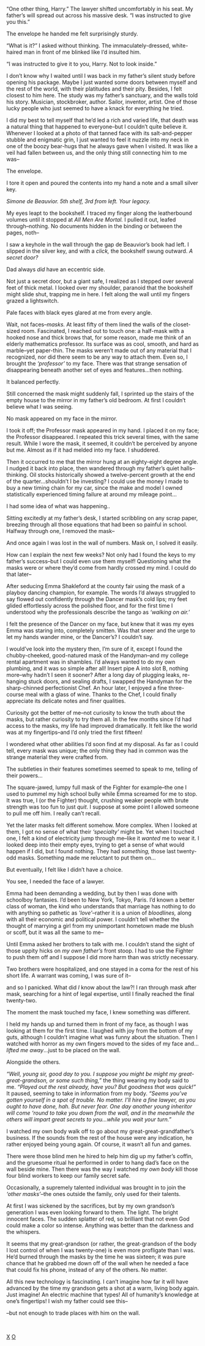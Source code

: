 “One other thing, Harry.” The lawyer shifted uncomfortably in his seat. My father’s will spread out across his massive desk. “I was instructed to give you this.”

The envelope he handed me felt surprisingly sturdy.

“What is it?” I asked without thinking. The immaculately-dressed, white-haired man in front of me blinked like I’d insulted him.

“I was instructed to give it to you, Harry. Not to look inside.”

I don’t know why I waited until I was back in my father’s silent study before opening his package. Maybe I just wanted some doors between myself and the rest of the world, with their platitudes and their pity. Besides, I felt closest to him here. The study was my father’s sanctuary, and the walls told his story. Musician, stockbroker, author. Sailor, inventor, artist. One of those lucky people who just seemed to have a knack for everything he tried.

I did my best to tell myself that he’d led a rich and varied life, that death was a natural thing that happened to everyone–but I couldn’t quite believe it. Whenever I looked at a photo of that tanned face with its salt-and-pepper stubble and enigmatic grin, I just wanted to feel it nuzzle into my neck in one of the boozy bear-hugs that he always gave when I visited. It was like a veil had fallen between us, and the only thing still connecting him to me was–

The envelope.

I tore it open and poured the contents into my hand a note and a small silver key.

*Simone de Beauvior. 5th shelf, 3rd from left. Your legacy.*

My eyes leapt to the bookshelf. I traced my finger along the leatherbound volumes until it stopped at *All Men Are Mortal.* I pulled it out, leafed through–nothing. No documents hidden in the binding or between the pages, noth–

I saw a keyhole in the wall through the gap de Beauvior’s book had left. I slipped in the silver key, and with a *click,* the bookshelf swung outward. *A secret door?*

Dad always *did* have an eccentric side.

Not just a secret door, but a giant safe, I realized as I stepped over several feet of thick metal. I looked over my shoulder, paranoid that the bookshelf might slide shut, trapping me in here. I felt along the wall until my fingers grazed a lightswitch.

Pale faces with black eyes glared at me from every angle.

Wait, not faces–*masks.* At least fifty of them lined the walls of the closet-sized room. Fascinated, I reached out to touch one: a half-mask with a hooked nose and thick brows that, for some reason, made me think of an elderly mathematics professor. Its surface was as cool, smooth, and hard as marble–yet paper-thin. The masks weren’t made out of any material that I recognized, nor did there seem to be any way to attach them. Even so, I brought the *‘professor’* to my face. There was that strange sensation of disappearing beneath another set of eyes and features…then nothing.

It balanced perfectly.

Still concerned the mask might suddenly fall, I sprinted up the stairs of the empty house to the mirror in my father’s old bedroom. At first I couldn’t believe what I was seeing.

No mask appeared on my face in the mirror.

I took it off; the Professor mask appeared in my hand. I placed it on my face; the Professor disappeared. I repeated this trick several times, with the same result. While I wore the mask, it seemed, it couldn’t be perceived by anyone but me. Almost as if it had melded into my face. I shuddered.

Then it occurred to me that the mirror hung at an eighty-eight degree angle. I nudged it back into place, then wandered through my father’s quiet halls–thinking. Oil stocks historically showed a twelve-percent growth at the end of the quarter…shouldn’t I be investing? I could use the money I made to buy a new timing chain for my car, since the make and model I owned statistically experienced timing failure at around my mileage point...

I had some idea of what was happening..

Sitting excitedly at my father’s desk, I started scribbling on any scrap paper, breezing through all those equations that had been so painful in school. Halfway through one, I removed the mask–

And once again I was lost in the wall of numbers. Mask on, I solved it easily.

How can I explain the next few weeks? Not only had I found the keys to my father’s success–but I could even use them myself! Questioning what the masks were or where they’d come from hardly crossed my mind. I could do that later–

After seducing Emma Shakleford at the county fair using the mask of a playboy dancing champion, for example. The words I’d always struggled to say flowed out confidently through the Dancer mask’s cold lips; my feet glided effortlessly across the polished floor, and for the first time I understood why the professionals describe the tango as *‘walking on air.’*

I felt the presence of the Dancer on my face, but knew that it was my eyes Emma was staring into, completely smitten. Was that sneer and the urge to let my hands wander mine, or the Dancer’s? I couldn’t say.

I would’ve look into the mystery then, I’m sure of it, except I found the chubby-cheeked, good-natured mask of the Handyman–and my college rental apartment was in shambles. I’d always wanted to do my own plumbing, and it was so simple after all! Insert pipe A into slot B, nothing more–why hadn’t I seen it sooner? After a long day of plugging leaks, re-hanging stuck doors, and sealing drafts, I swapped the Handyman for the sharp-chinned perfectionist Chef. An hour later, I enjoyed a fine three-course meal with a glass of wine. Thanks to the Chef, I could finally appreciate its delicate notes and finer qualities.

Curiosity got the better of me–not curiosity to know the truth about the masks, but rather curiosity to try them all. In the few months since I’d had access to the masks, my life had improved dramatically. It felt like the world was at my fingertips–and I’d only tried the first fifteen!

I wondered what other abilities I’d soon find at my disposal. As far as I could tell, every mask was unique; the only thing they had in common was the strange material they were crafted from.

The subtleties in their features sometimes seemed to speak to me, telling of their powers...

The square-jawed, lumpy full mask of the Fighter for example–the one I used to pummel my high school bully while Emma screamed for me to stop. It was true, I (or the Fighter) thought, crushing weaker people with brute strength was too fun to just *quit*. I suppose at some point I allowed someone to pull me off him. I really can’t recall.

Yet the later masks felt different somehow. More complex. When I looked at them, I got no sense of what their *‘specialty’* might be. Yet when I touched one, I felt a kind of electricity jump through me–like it *wanted* me to wear it. I looked deep into their empty eyes, trying to get a sense of what would happen if I did, but I found nothing. They had *something,* those last twenty-odd masks. Something made me reluctant to put them on…

But eventually, I  felt like I didn’t have a choice.

You see, I needed the face of a lawyer.

Emma had been demanding a wedding, but by then I was done with schoolboy fantasies. I’d been to New York, Tokyo, Paris. I’d known a better class of woman, the kind who understands that marriage has nothing to do with anything so pathetic as *'love'*–rather it is a union of *bloodlines,* along with all their economic and political power. I couldn’t tell whether the thought of marrying a girl from my unimportant hometown made me blush or scoff, but it was all the same to me–

Until Emma asked her brothers to talk with me. I couldn’t stand the sight of those uppity hicks on *my own father’s* front stoop. I had to use the Fighter to push them off and I suppose I did more harm than was strictly necessary.

Two brothers were hospitalized, and one stayed in a coma for the rest of his short life. A warrant was coming, I was sure of it–

and so I panicked. What did *I* know about the law?! I ran through mask after mask, searching for a hint of legal expertise, until I finally reached the final twenty-two.

The moment the mask touched my face, I knew something was different.

I held my hands up and turned them in front of my face, as though I was looking at them for the first time. I laughed with joy from the bottom of my guts, although I couldn’t imagine what was funny about the situation. Then I watched with horror as my own fingers moved to the sides of my face and…*lifted me away*…just to be placed on the wall.

Alongside the others.

*“Well, young sir, good day to you. I suppose you might be might my great-great-grandson, or some such thing,”* the thing wearing my body said to me. *“Played out the rest already, have you? But goodness that was quick!”* It paused, seeming to take in information from my body. *“Seems you’ve gotten yourself in a spot of trouble. No matter. I’ll hire a fine lawyer, as you ought to have done, hah. But never fear. One day another young inheritor will come ‘round to take you down from the wall, and in the meanwhile the others will impart great secrets to you…while you wait your turn.”*

I watched my own body walk off to go about my great-great-grandfather’s business. If the sounds from the rest of the house were any indication, he rather enjoyed being young again. Of course, it wasn’t all fun and games.

There were those blind men he hired to help him dig up my father’s coffin, and the gruesome ritual he performed in order to hang dad’s face on the wall beside mine. Then there was the way I watched *my own body* kill those four blind workers to keep our family secret safe.

Occasionally, a supremely talented individual was brought in to join the *‘other masks’*–the ones outside the family, only used for their talents.

At first I was sickened by the sacrifices, but by my own grandson’s generation I was even looking forward to them. The light. The bright innocent faces. The sudden splatter of red, so brilliant that not even God could make a color so intense. Anything was better than the darkness and the whispers.

It seems that my great-grandson (or rather, the great-grandson of the body I lost control of when I was twenty-one) is even more profligate than I was. He’d burned through the masks by the time he was sixteen; it was pure chance that he grabbed me down off of the wall when he needed a face that could fix his phone, instead of any of the others. No matter.

All this new technology is fascinating. I can’t imagine how far it will have advanced by the time my grandson gets a shot at a warm, living body again. Just imagine! An electric machine that types! All of humanity’s knowledge at one’s fingertips! I wish my father could see this–

–but not enough to trade places with him on the wall.

&#x200B;

[X](http://www.reddit.com/r/beardify) [O](https://www.reddit.com/r/Odd_directions)